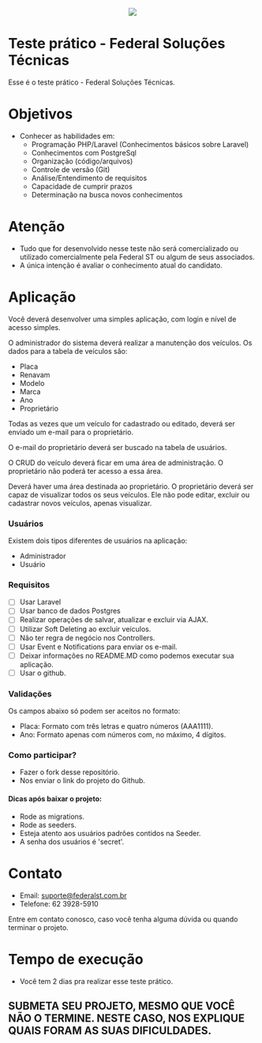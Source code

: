 <p align="center"><img src="http://site.federalst.com.br/fsmail.jpg"></p>


# Teste prático - Federal Soluções Técnicas

Esse é o teste prático - Federal Soluções Técnicas.

# Objetivos
  - Conhecer as habilidades em:
    - Programação PHP/Laravel (Conhecimentos básicos sobre Laravel)
    - Conhecimentos com PostgreSql
    - Organização (código/arquivos)
    - Controle de versão (Git)
    - Análise/Entendimento de requisitos
    - Capacidade de cumprir prazos
    - Determinação na busca novos conhecimentos

# Atenção
  - Tudo que for desenvolvido nesse teste não será comercializado ou utilizado comercialmente pela Federal ST ou algum de seus associados.
  - A única intenção é avaliar o conhecimento atual do candidato.

# Aplicação
Você deverá desenvolver uma simples aplicação, com login e nível de acesso simples.

O administrador do sistema deverá realizar a manutenção dos veículos. Os dados para a tabela de veículos são:
 - Placa
 - Renavam
 - Modelo
 - Marca
 - Ano
 - Proprietário
 
Todas as vezes que um veículo for cadastrado ou editado, deverá ser enviado um e-mail para o proprietário.

O e-mail do proprietário deverá ser buscado na tabela de usuários.

O CRUD do veículo deverá ficar em uma área de administração. O proprietário não poderá ter acesso a essa área.

Deverá haver uma área destinada ao proprietário. O proprietário deverá ser capaz de visualizar todos os seus veículos. Ele não pode editar, excluir ou cadastrar novos veículos, apenas visualizar.

### Usuários
Existem dois tipos diferentes de usuários na aplicação:
- Administrador
- Usuário

### Requisitos
- [ ] Usar Laravel
- [ ] Usar banco de dados Postgres
- [ ] Realizar operações de salvar, atualizar e excluir via AJAX.
- [ ] Utilizar Soft Deleting ao excluir veículos.
- [ ] Não ter regra de negócio nos Controllers.
- [ ] Usar Event e Notifications para enviar os e-mail.
- [ ] Deixar informações no README.MD como podemos executar sua aplicação.
- [ ] Usar o github.

### Validações
Os campos abaixo só podem ser aceitos no formato:
- Placa: Formato com três letras e quatro números (AAA1111).
- Ano: Formato apenas com números com, no máximo, 4 dígitos.

### Como participar?
- Fazer o fork desse repositório.
- Nos enviar o link do projeto do Github.

#### Dicas após baixar o projeto:
- Rode as migrations.
- Rode as seeders.
- Esteja atento aos usuários padrões contidos na Seeder.
- A senha dos usuários é 'secret'.

# Contato
- Email: suporte@federalst.com.br
- Telefone: 62 3928-5910 

Entre em contato conosco, caso você tenha alguma dúvida ou quando terminar o projeto.

# Tempo de execução
- Você tem 2 dias pra realizar esse teste prático.

## SUBMETA SEU PROJETO, MESMO QUE VOCÊ NÃO O TERMINE. NESTE CASO, NOS EXPLIQUE QUAIS FORAM AS SUAS DIFICULDADES. 
